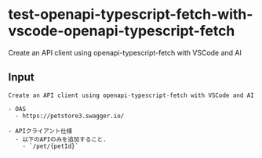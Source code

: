 # test-openapi-typescript-fetch-with-vscode-openapi-typescript-fetch
Create an API client using openapi-typescript-fetch with VSCode and AI


## Input

```text
Create an API client using openapi-typescript-fetch with VSCode and AI

- OAS
  - https://petstore3.swagger.io/

- APIクライアント仕様
  - 以下のAPIのみを追加すること.
    - `/pet/{petId}`
```
